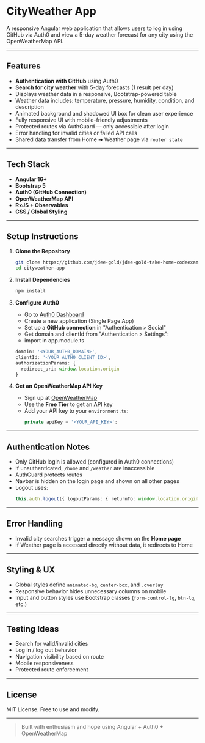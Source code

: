# CityWeather App

A responsive Angular web application that allows users to log in using GitHub via Auth0 and view a 5-day weather forecast for any city using the OpenWeatherMap API.

---

## Features

- **Authentication with GitHub** using Auth0
- **Search for city weather** with 5-day forecasts (1 result per day)
- Displays weather data in a responsive, Bootstrap-powered table
- Weather data includes: temperature, pressure, humidity, condition, and description
- Animated background and shadowed UI box for clean user experience
- Fully responsive UI with mobile-friendly adjustments
- Protected routes via AuthGuard — only accessible after login
- Error handling for invalid cities or failed API calls
- Shared data transfer from Home ➜ Weather page via `router state`

---

## Tech Stack

- **Angular 16+**
- **Bootstrap 5**
- **Auth0 (GitHub Connection)**
- **OpenWeatherMap API**
- **RxJS + Observables**
- **CSS / Global Styling**

---

## Setup Instructions

1. **Clone the Repository**
   ```bash
   git clone https://github.com/jdee-gold/jdee-gold-take-home-codeexam.git 
   cd cityweather-app
   ```

2. **Install Dependencies**
   ```bash
   npm install
   ```

3. **Configure Auth0**
   - Go to [Auth0 Dashboard](https://auth0.com/)
   - Create a new application (Single Page App)
   - Set up a **GitHub connection** in "Authentication > Social"
   - Get domain and clientId from "Authentication > Settings":
    - import in app.module.ts
     ```ts
     domain: '<YOUR_AUTH0_DOMAIN>',
     clientId: '<YOUR_AUTH0_CLIENT_ID>',
     authorizationParams: {
       redirect_uri: window.location.origin
     }
     ```

4. **Get an OpenWeatherMap API Key**
   - Sign up at [OpenWeatherMap](https://openweathermap.org/)
   - Use the **Free Tier** to get an API key
   - Add your API key to your `environment.ts`:
     ```ts
     private apiKey = '<YOUR_API_KEY>';
     ```

---

## Authentication Notes

- Only GitHub login is allowed (configured in Auth0 connections)
- If unauthenticated, `/home` and `/weather` are inaccessible
- AuthGuard protects routes
- Navbar is hidden on the login page and shown on all other pages
- Logout uses:
  ```ts
  this.auth.logout({ logoutParams: { returnTo: window.location.origin } });
  ```

---

## Error Handling

- Invalid city searches trigger a message shown on the **Home page**
- If Weather page is accessed directly without data, it redirects to Home

---

## Styling & UX

- Global styles define `animated-bg`, `center-box`, and `.overlay`
- Responsive behavior hides unnecessary columns on mobile
- Input and button styles use Bootstrap classes (`form-control-lg`, `btn-lg`, etc.)

---

## Testing Ideas

- Search for valid/invalid cities
- Log in / log out behavior
- Navigation visibility based on route
- Mobile responsiveness
- Protected route enforcement

---

## License

MIT License. Free to use and modify.

---

> Built with enthusiasm and hope using Angular + Auth0 + OpenWeatherMap